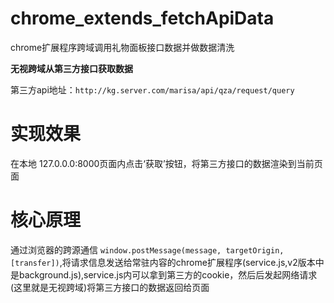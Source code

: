 # chrome_extends_fetchApiData
chrome扩展程序跨域调用礼物面板接口数据并做数据清洗

**无视跨域从第三方接口获取数据**

第三方api地址：`http://kg.server.com/marisa/api/qza/request/query`


# 实现效果

在本地 127.0.0.0:8000页面内点击‘获取’按钮，将第三方接口的数据渲染到当前页面

# 核心原理

通过浏览器的跨源通信 `window.postMessage(message, targetOrigin, [transfer])`,将请求信息发送给常驻内容的chrome扩展程序(service.js,v2版本中是background.js),service.js内可以拿到第三方的cookie，然后后发起网络请求(这里就是无视跨域)将第三方接口的数据返回给页面